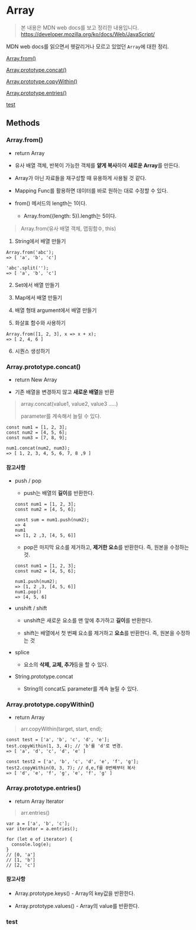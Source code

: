 # Array

> 본 내용은 MDN web docs를 보고 정리한 내용입니다.
> https://developer.mozilla.org/ko/docs/Web/JavaScript/

MDN web docs를 읽으면서 헷갈리거나 모르고 있었던 `Array`에 대한 정리.

[Array.from()](#array.from)

[Array.prototype.concat()](#array.prototype.concat)

[Array.prototype.copyWithin()](#array.prototype.copyWithin)

[Array.prototype.entries()](#array.prototype.entries)

[test](#test)

## Methods

### Array.from()

- return Array

- 유사 배열 객체, 반복이 가능한 객체를 <b>얕게 복사</b>하여 <b>새로운 Array</b>를 만든다.

- Array가 아닌 자료들을 재구성할 때 유용하게 사용될 것 같다.

- Mapping Func를 활용하면 데이터를 바로 원하는 대로 수정할 수 있다.

- from() 메서드의 length는 1이다.

  - Array.from({length: 5}).length는 5이다.

> Array.from(유사 배열 객체, 맵핑함수, this)

1. String에서 배열 만들기

```
Array.from('abc');
=> [ 'a', 'b', 'c']

'abc'.split('');
=> [ 'a', 'b', 'c']
```

2. Set에서 배열 만들기

3. Map에서 배열 만들기

4. 배열 형태 argument에서 배열 만들기

5. 화살표 함수와 사용하기

```
Array.from([1, 2, 3], x => x + x);
=> [ 2, 4, 6 ]
```

6. 시퀀스 생성하기

### Array.prototype.concat()

- return New Array

- 기존 배열을 변경하지 않고 <b>새로운 배열</b>을 반환

> array.concat(value1, value2, value3 .....)
>
> parameter를 계속해서 늘릴 수 있다.

```
const num1 = [1, 2, 3];
const num2 = [4, 5, 6];
const num3 = [7, 8, 9];

num1.concat(num2, num3);
=> [ 1, 2, 3, 4, 5, 6, 7, 8 ,9 ]
```

#### 참고사항

- push / pop

  - push는 배열의 <b>길이</b>를 반환한다.

  ```
  const num1 = [1, 2, 3];
  const num2 = [4, 5, 6];

  const sum = num1.push(num2);
  => 4
  num1
  => [1, 2 ,3, [4, 5, 6]]
  ```

  - pop은 마지막 요소를 제거하고, <b>제거한 요소</b>를 반환한다. 즉, 원본을 수정하는 것.

  ```
  const num1 = [1, 2, 3];
  const num2 = [4, 5, 6];

  num1.push(num2);
  => [1, 2 ,3, [4, 5, 6]]
  num1.pop()
  => [4, 5, 6]
  ```

- unshift / shift

  - unshift은 새로운 요소를 맨 앞에 추가하고 <b>길이</b>를 반환한다.

  - shift는 배열에서 첫 번째 요소를 제거하고 <b>요소</b>를 반환한다. 즉, 원본을 수정하는 것

- splice

  - 요소의 <b>삭제, 교체, 추가</b>등을 할 수 있다.

- String.prototype.concat
  - String의 concat도 parameter를 계속 늘릴 수 있다.

### Array.prototype.copyWithin()

- return Array

> arr.copyWithin(target, start, end);

```
const test = ['a', 'b', 'c', 'd', 'e'];
test.copyWithin(1, 3, 4); // 'b'를 'd'로 변경.
=> [ 'a', 'd', 'c', 'd', 'e' ]

const test2 = ['a', 'b', 'c', 'd', 'e', 'f', 'g'];
test2.copyWithin(0, 3, 7); // d,e,f를 0번째부터 복사
=> [ 'd', 'e', 'f', 'g', 'e', 'f', 'g' ]
```

### Array.prototype.entries()

- return Array Iterator

> arr.entries()

```
var a = ['a', 'b', 'c'];
var iterator = a.entries();

for (let e of iterator) {
  console.log(e);
}
// [0, 'a']
// [1, 'b']
// [2, 'c']
```

#### 참고사항

- Array.prototype.keys() - Array의 key값을 반환한다.

- Array.prototype.values() - Array의 value를 반환한다.

### test
